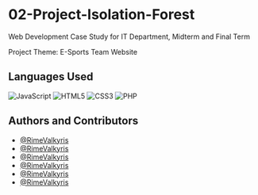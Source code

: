 # 02-Project-Isolation-Forest

Web Development Case Study for IT Department, Midterm and Final Term

Project Theme: E-Sports Team Website

## Languages Used
![JavaScript](https://img.shields.io/badge/javascript-%23323330.svg?style=for-the-badge&logo=javascript&logoColor=%23F7DF1E) ![HTML5](https://img.shields.io/badge/html5-%23E34F26.svg?style=for-the-badge&logo=html5&logoColor=white) ![CSS3](https://img.shields.io/badge/css3-%231572B6.svg?style=for-the-badge&logo=css3&logoColor=white) ![PHP](https://img.shields.io/badge/php-%23777BB4.svg?style=for-the-badge&logo=php&logoColor=white)
## Authors and Contributors

- [@RimeValkyris](https://www.github.com/RimeValkyris)
- [@RimeValkyris](https://www.github.com/RimeValkyris)
- [@RimeValkyris](https://www.github.com/RimeValkyris)
- [@RimeValkyris](https://www.github.com/RimeValkyris)
- [@RimeValkyris](https://www.github.com/RimeValkyris)
- [@RimeValkyris](https://www.github.com/RimeValkyris)

